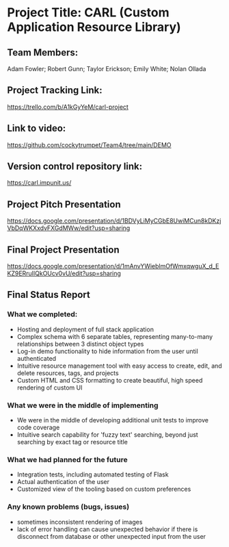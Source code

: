 # Project Title: CARL (Custom Application Resource Library)

## Team Members:
Adam Fowler; Robert Gunn; Taylor Erickson; Emily White; Nolan Ollada 

## Project Tracking Link:
https://trello.com/b/A1kGyYeM/carl-project

## Link to video:
https://github.com/cockytrumpet/Team4/tree/main/DEMO

## Version control repository link:
https://carl.impunit.us/

## Project Pitch Presentation
https://docs.google.com/presentation/d/1BDVyLiMyCGbE8UwiMCun8kDKzjVbDqWKXxdvFXGdMWw/edit?usp=sharing

## Final Project Presentation
https://docs.google.com/presentation/d/1mAnvYWieblmOfWmxqwguX_d_EKZ9ERrulIQkOUcv0vU/edit?usp=sharing

## Final Status Report
### What we completed:
- Hosting and deployment of full stack application
- Complex schema with 6 separate tables, representing many-to-many relationships between 3 distinct object types
- Log-in demo functionality to hide information from the user until authenticated
- Intuitive resource management tool with easy access to create, edit, and delete resources, tags, and projects
- Custom HTML and CSS formatting to create beautiful, high speed rendering of custom UI
### What we were in the middle of implementing
- We were in the middle of developing additional unit tests to improve code coverage
- Intuitive search capability for 'fuzzy text' searching, beyond just searching by exact tag or resource title
### What we had planned for the future
- Integration tests, including automated testing of Flask
- Actual authentication of the user
- Customized view of the tooling based on custom preferences
### Any known problems (bugs, issues)
- sometimes inconsistent rendering of images
- lack of error handling can cause unexpected behavior if there is disconnect from database or other unexpected input from the user



